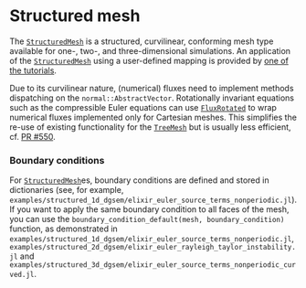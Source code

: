 # Structured mesh

The [`StructuredMesh`](@ref) is a structured, curvilinear, conforming
mesh type available for one-, two-, and three-dimensional simulations.
An application of the [`StructuredMesh`](@ref) using a user-defined mapping 
is provided by [one of the tutorials](https://trixi-framework.github.io/TrixiDocumentation/stable/tutorials/structured_mesh_mapping/).

Due to its curvilinear nature, (numerical) fluxes need to implement methods
dispatching on the `normal::AbstractVector`. Rotationally invariant equations
such as the compressible Euler equations can use [`FluxRotated`](@ref) to
wrap numerical fluxes implemented only for Cartesian meshes. This simplifies
the re-use of existing functionality for the [`TreeMesh`](@ref) but is usually
less efficient, cf. [PR #550](https://github.com/trixi-framework/Trixi.jl/pull/550).

### Boundary conditions
For [`StructuredMesh`](@ref)es, boundary conditions are defined and stored in dictionaries (see, for example, `examples/structured_1d_dgsem/elixir_euler_source_terms_nonperiodic.jl`).  
If you want to apply the same boundary condition to all faces of the mesh, you can use the `boundary_condition_default(mesh, boundary_condition)` function, as demonstrated in `examples/structured_1d_dgsem/elixir_euler_source_terms_nonperiodic.jl`, `examples/structured_2d_dgsem/elixir_euler_rayleigh_taylor_instability.jl` and `examples/structured_3d_dgsem/elixir_euler_source_terms_nonperiodic_curved.jl`.
